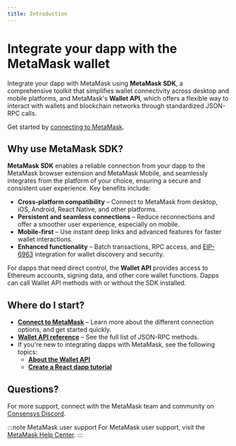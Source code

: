 ```yaml
---
title: Introduction
---
```


# Integrate your dapp with the MetaMask wallet

Integrate your dapp with MetaMask using **MetaMask SDK**, a comprehensive toolkit that simplifies
wallet connectivity across desktop and mobile platforms, and MetaMask's **Wallet API**, which offers
a flexible way to interact with wallets and blockchain networks through standardized JSON-RPC calls.

Get started by [connecting to MetaMask](connect/index.md).

## Why use MetaMask SDK?

**MetaMask SDK** enables a reliable connection from your dapp to the MetaMask browser extension and
MetaMask Mobile, and seamlessly integrates from the platform of your choice, ensuring a
secure and consistent user experience.
Key benefits include:

- **Cross-platform compatibility** – Connect to MetaMask from desktop, iOS, Android, React Native, and other platforms.
- **Persistent and seamless connections** – Reduce reconnections and offer a smoother user experience, especially on mobile.
- **Mobile-first** – Use instant deep links and advanced features for faster wallet interactions.
- **Enhanced functionality** – Batch transactions, RPC access, and [EIP-6963](https://eips.ethereum.org/EIPS/eip-6963) integration for wallet discovery and security.

For dapps that need direct control, the **Wallet API** provides access to Ethereum accounts, signing
data, and other core wallet functions.
Dapps can call Wallet API methods with or without the SDK installed.

## Where do I start?

- [**Connect to MetaMask**](connect/index.md) – Learn more about the different connection options,
  and get started quickly.
- [**Wallet API reference**](/wallet/reference/json-rpc-api) – See the full list of JSON-RPC methods.
- If you're new to integrating dapps with MetaMask, see the following topics:
  - [**About the Wallet API**](concepts/wallet-api.md)
  - [**Create a React dapp tutorial**](tutorials/react-dapp-local-state.md)

## Questions?

For more support, connect with the MetaMask team and community on [Consensys Discord](https://discord.gg/consensys).

:::note MetaMask user support
For MetaMask user support, visit the [MetaMask Help Center](https://support.metamask.io/).
:::
